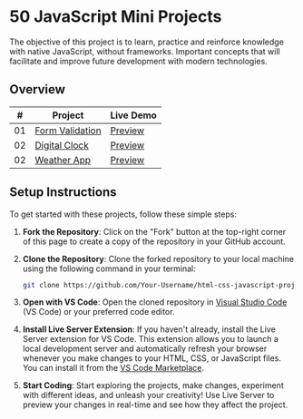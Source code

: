 # 50 JavaScript Mini Projects

The objective of this project is to learn, practice and reinforce knowledge with native JavaScript, without frameworks. Important concepts that will facilitate and improve future development with modern technologies.

## Overview

|  #  | Project                              | Live Demo                                                                |
| :-: | ------------------------------------ | ------------------------------------------------------------------------ |
| 01  | [Form Validation](1-form-validation) | [Preview](https://50js-projects.vercel.app/1-form-validation/index.html) |
| 02  | [Digital Clock](2-digital-clock)     | [Preview](https://50js-projects.vercel.app/2-digital-clock/index.html)   |
| 02  | [Weather App](3-weather-app)         | [Preview](https://50js-projects.vercel.app/3-weather-app/index.html)     |

## Setup Instructions

To get started with these projects, follow these simple steps:

1. **Fork the Repository**: Click on the "Fork" button at the top-right corner of this page to create a copy of the repository in your GitHub account.

2. **Clone the Repository**: Clone the forked repository to your local machine using the following command in your terminal:

   ```bash
   git clone https://github.com/Your-Username/html-css-javascript-projects.git
   ```

3. **Open with VS Code**: Open the cloned repository in [Visual Studio Code](https://code.visualstudio.com/) (VS Code) or your preferred code editor.

4. **Install Live Server Extension**: If you haven't already, install the Live Server extension for VS Code. This extension allows you to launch a local development server and automatically refresh your browser whenever you make changes to your HTML, CSS, or JavaScript files. You can install it from the [VS Code Marketplace](https://marketplace.visualstudio.com/items?itemName=ritwickdey.LiveServer).

5. **Start Coding**: Start exploring the projects, make changes, experiment with different ideas, and unleash your creativity! Use Live Server to preview your changes in real-time and see how they affect the project.
